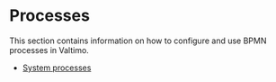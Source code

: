 # Processes

This section contains information on how to configure and use BPMN processes in Valtimo.

* [System processes](systemprocesses.md)
